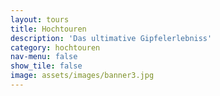 ```yaml
---
layout: tours
title: Hochtouren
description: 'Das ultimative Gipfelerlebniss'
category: hochtouren
nav-menu: false
show_tile: false
image: assets/images/banner3.jpg
---
```


